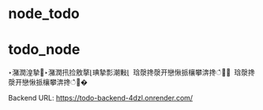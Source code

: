 ﻿# node_todo

# todo_node
‣潴潤湟摯੥‣潴潤扟捡敫摮⌊琠摯彯潮敤⌊ 琀漀搀漀开戀愀挀欀攀渀搀ഀ਀⌀ 琀漀搀漀开戀愀挀欀攀渀搀ഀ਀�

Backend URL: https://todo-backend-4dzl.onrender.com/
